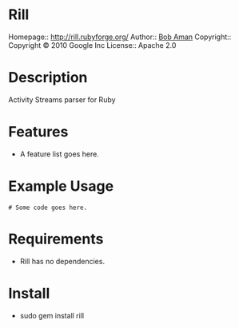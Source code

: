 # Rill

Homepage::  <http://rill.rubyforge.org/>
Author::    [Bob Aman](mailto:bob@sporkmonger.com)
Copyright:: Copyright © 2010 Google Inc
License::   Apache 2.0

# Description

Activity Streams parser for Ruby

# Features

* A feature list goes here.

# Example Usage

    # Some code goes here.

# Requirements

* Rill has no dependencies.

# Install

* sudo gem install rill
